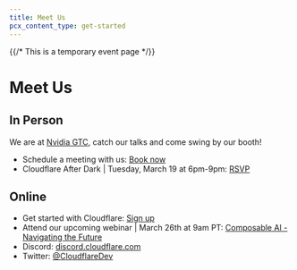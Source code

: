 ```yaml
---
title: Meet Us
pcx_content_type: get-started
---
```


{{/* This is a temporary event page */}}

# Meet Us

## In Person

We are at [Nvidia GTC](https://www.cloudflare.com/nvidia-gtc-2024/?utm_medium=organic-social&utm_source=promo&utm_campaign=2024-q1-dev-namer-general&utm_term=qr_general), catch our talks and come swing by our booth!

- Schedule a meeting with us: [Book now](https://www.cloudflare.com/nvidia-gtc-2024/?utm_medium=organic-social&utm_source=promo&utm_campaign=2024-q1-dev-namer-general&utm_term=qr_meeting)
- Cloudflare After Dark | Tuesday, March 19 at 6pm-9pm: [RSVP](https://nvidiagtc2024cloudflareafterda.splashthat.com/?utm_medium=organic-social&utm_source=promo&utm_campaign=2024-q1-dev-namer-general&utm_term=qr_rsvp)


## Online

- Get started with Cloudflare: [Sign up](https://dash.cloudflare.com/sign-up/workers-and-pages?utm_medium=organic-social&utm_source=promo&utm_campaign=2024-q1-dev-namer-general&utm_term=qr_signup)
- Attend our upcoming webinar | March 26th at 9am PT: [Composable AI - Navigating the Future](https://event.on24.com/wcc/r/4519110/3D531CDBCD648AA5FAB6D374131324E2?utm_medium=organic-social&utm_source=promo&utm_campaign=2024-q1-dev-namer-general&utm_term=qr_webinar)
- Discord: [discord.cloudflare.com](https://discord.cloudflare.com?utm_medium=organic-social&utm_source=promo&utm_campaign=2024-q1-dev-namer-general&utm_term=qr_discord)
- Twitter: [@CloudflareDev](https://twitter.com/cloudflaredev?utm_medium=organic-social&utm_source=promo&utm_campaign=2024-q1-dev-namer-general&utm_term=qr_twitter)


